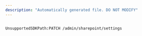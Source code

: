 ```yaml
---
description: "Automatically generated file. DO NOT MODIFY"
---
```


```powershellv2

UnsupportedSDKPath:PATCH /admin/sharepoint/settings

```